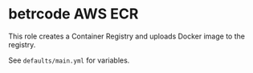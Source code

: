 # betrcode AWS ECR

This role creates a Container Registry and uploads Docker image
to the registry.

See `defaults/main.yml` for variables.
